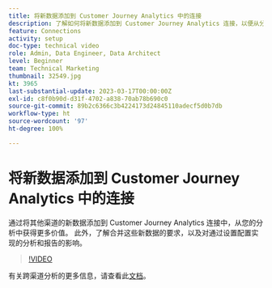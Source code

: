 ```yaml
---
title: 将新数据添加到 Customer Journey Analytics 中的连接
description: 了解如何将新数据添加到 Customer Journey Analytics 连接，以便从分析中获得更多价值。
feature: Connections
activity: setup
doc-type: technical video
role: Admin, Data Engineer, Data Architect
level: Beginner
team: Technical Marketing
thumbnail: 32549.jpg
kt: 3965
last-substantial-update: 2023-03-17T00:00:00Z
exl-id: c8f0b90d-d31f-4702-a838-70ab78b690c0
source-git-commit: 89b2c6366c3b4224173d24845110adecf5d0b7db
workflow-type: ht
source-wordcount: '97'
ht-degree: 100%

---
```


# 将新数据添加到 Customer Journey Analytics 中的连接

通过将其他渠道的新数据添加到 Customer Journey Analytics 连接中，从您的分析中获得更多价值。 此外，了解合并这些新数据的要求，以及对通过设置配置实现的分析和报告的影响。

>[!VIDEO](https://video.tv.adobe.com/v/32549/?learn=on&quality=12&learn=on)

有关跨渠道分析的更多信息，请查看此[文档](https://experienceleague.adobe.com/docs/analytics-platform/using/cca/overview.html)。
